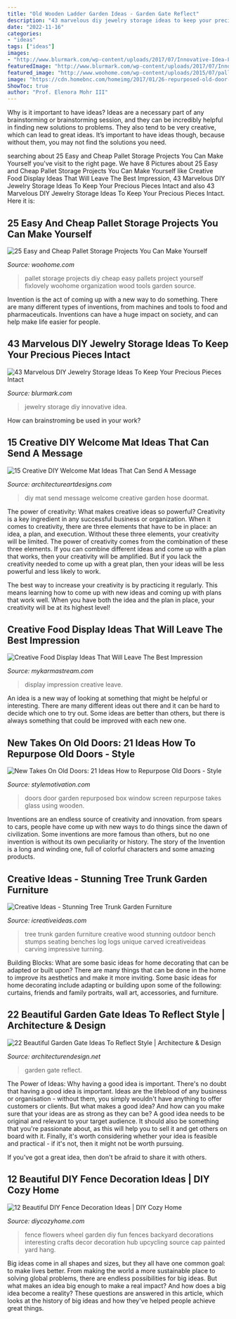 ```yaml
---
title: "Old Wooden Ladder Garden Ideas - Garden Gate Reflect"
description: "43 marvelous diy jewelry storage ideas to keep your precious pieces intact"
date: "2022-11-16"
categories:
- "ideas"
tags: ["ideas"]
images:
- "http://www.blurmark.com/wp-content/uploads/2017/07/Innovative-Idea-For-Jewelry-Storage.jpg"
featuredImage: "http://www.blurmark.com/wp-content/uploads/2017/07/Innovative-Idea-For-Jewelry-Storage.jpg"
featured_image: "http://www.woohome.com/wp-content/uploads/2015/07/pallet-storage-ideas-woohome-14.jpg"
image: "https://cdn.homebnc.com/homeimg/2017/01/26-repurposed-old-door-ideas-homebnc.jpg"
ShowToc: true
author: "Prof. Elenora Mohr III"
---
```



Why is it important to have ideas?
Ideas are a necessary part of any brainstorming or brainstorming session, and they can be incredibly helpful in finding new solutions to problems. They also tend to be very creative, which can lead to great ideas. It’s important to have ideas though, because without them, you may not find the solutions you need.

	

		
searching about 25 Easy and Cheap Pallet Storage Projects You Can Make Yourself you've visit to the right page. We have 8 Pictures about 25 Easy and Cheap Pallet Storage Projects You Can Make Yourself like Creative Food Display Ideas That Will Leave The Best Impression, 43 Marvelous DIY Jewelry Storage Ideas To Keep Your Precious Pieces Intact and also 43 Marvelous DIY Jewelry Storage Ideas To Keep Your Precious Pieces Intact. Here it is:
		
    
## 25 Easy And Cheap Pallet Storage Projects You Can Make Yourself

<img loading=lazy src="http://www.woohome.com/wp-content/uploads/2015/07/pallet-storage-ideas-woohome-14.jpg" onerror="this.onerror=null;this.src='https://tse4.mm.bing.net/th?id=OIP.JQxzJP5e8pxr7iTfmOezwQHaNI&amp;pid=15.1';" alt="25 Easy and Cheap Pallet Storage Projects You Can Make Yourself">

_Source: woohome.com_

>pallet storage projects diy cheap easy pallets project yourself fixlovely woohome organization wood tools garden source. 

	

Invention is the act of coming up with a new way to do something. There are many different types of inventions, from machines and tools to food and pharmaceuticals. Inventions can have a huge impact on society, and can help make life easier for people.

    
## 43 Marvelous DIY Jewelry Storage Ideas To Keep Your Precious Pieces Intact

<img loading=lazy src="http://www.blurmark.com/wp-content/uploads/2017/07/Innovative-Idea-For-Jewelry-Storage.jpg" onerror="this.onerror=null;this.src='https://tse4.mm.bing.net/th?id=OIP.6bmzjqoyVZEXkw8AB49NWAHaLQ&amp;pid=15.1';" alt="43 Marvelous DIY Jewelry Storage Ideas To Keep Your Precious Pieces Intact">

_Source: blurmark.com_

>jewelry storage diy innovative idea. 

	

How can brainstroming be used in your work?
 

    
## 15 Creative DIY Welcome Mat Ideas That Can Send A Message

<img loading=lazy src="https://www.architectureartdesigns.com/wp-content/uploads/2017/07/15-Creative-DIY-Welcome-Mat-Ideas-That-Can-Send-A-Message-6.jpg" onerror="this.onerror=null;this.src='https://tse2.mm.bing.net/th?id=OIP.iCCqDLdXTb97pWwOO89lBAHaJ3&amp;pid=15.1';" alt="15 Creative DIY Welcome Mat Ideas That Can Send A Message">

_Source: architectureartdesigns.com_

>diy mat send message welcome creative garden hose doormat. 

	

The power of creativity: What makes creative ideas so powerful?
Creativity is a key ingredient in any successful business or organization. When it comes to creativity, there are three elements that have to be in place: an idea, a plan, and execution. Without these three elements, your creativity will be limited. 
The power of creativity comes from the combination of these three elements. If you can combine different ideas and come up with a plan that works, then your creativity will be amplified. But if you lack the creativity needed to come up with a great plan, then your ideas will be less powerful and less likely to work. 

The best way to increase your creativity is by practicing it regularly. This means learning how to come up with new ideas and coming up with plans that work well. When you have both the idea and the plan in place, your creativity will be at its highest level!

    
## Creative Food Display Ideas That Will Leave The Best Impression

<img loading=lazy src="https://mykarmastream.com/wp-content/uploads/2017/05/food-display-ideas-2.jpg" onerror="this.onerror=null;this.src='https://tse1.mm.bing.net/th?id=OIP.8QFnHSvSXG0MtoUlGvJC_gHaLG&amp;pid=15.1';" alt="Creative Food Display Ideas That Will Leave The Best Impression">

_Source: mykarmastream.com_

>display impression creative leave. 

	

An idea is a new way of looking at something that might be helpful or interesting. There are many different ideas out there and it can be hard to decide which one to try out. Some ideas are better than others, but there is always something that could be improved with each new one.

    
## New Takes On Old Doors: 21 Ideas How To Repurpose Old Doors - Style

<img loading=lazy src="https://cdn.homebnc.com/homeimg/2017/01/26-repurposed-old-door-ideas-homebnc.jpg" onerror="this.onerror=null;this.src='https://tse1.mm.bing.net/th?id=OIP.LfPP4Fv7V5G-l8FzBVOc2gHaMX&amp;pid=15.1';" alt="New Takes On Old Doors: 21 Ideas How to Repurpose Old Doors - Style">

_Source: stylemotivation.com_

>doors door garden repurposed box window screen repurpose takes glass using wooden. 

	

Inventions are an endless source of creativity and innovation. from spears to cars, people have come up with new ways to do things since the dawn of civilization. Some inventions are more famous than others, but no one invention is without its own peculiarity or history. The story of the Invention is a long and winding one, full of colorful characters and some amazing products.

    
## Creative Ideas - Stunning Tree Trunk Garden Furniture

<img loading=lazy src="http://www.icreativeideas.com/wp-content/uploads/2014/10/Creative-Ideas-Stunning-Tree-Trunk-Garden-Furniture-6.jpg" onerror="this.onerror=null;this.src='https://tse2.mm.bing.net/th?id=OIP.Ny_9jrDU_qWFw5bsf-3rMQHaFj&amp;pid=15.1';" alt="Creative Ideas - Stunning Tree Trunk Garden Furniture">

_Source: icreativeideas.com_

>tree trunk garden furniture creative wood stunning outdoor bench stumps seating benches log logs unique carved icreativeideas carving impressive turning. 

	

Building Blocks: What are some basic ideas for home decorating that can be adapted or built upon?
There are many things that can be done in the home to improve its aesthetics and make it more inviting. Some basic ideas for home decorating include adapting or building upon some of the following: curtains, friends and family portraits, wall art, accessories, and furniture.

    
## 22 Beautiful Garden Gate Ideas To Reflect Style | Architecture &amp; Design

<img loading=lazy src="https://cdn.architecturendesign.net/wp-content/uploads/2014/08/garden-gate-4.jpg" onerror="this.onerror=null;this.src='https://tse3.mm.bing.net/th?id=OIP.v8dIWN7tgf6sMQfllyHVpAHaKw&amp;pid=15.1';" alt="22 Beautiful Garden Gate Ideas To Reflect Style | Architecture &amp; Design">

_Source: architecturendesign.net_

>garden gate reflect. 

	

The Power of Ideas: Why having a good idea is important.
There's no doubt that having a good idea is important. Ideas are the lifeblood of any business or organisation - without them, you simply wouldn't have anything to offer customers or clients. But what makes a good idea? And how can you make sure that your ideas are as strong as they can be?
A good idea needs to be original and relevant to your target audience. It should also be something that you're passionate about, as this will help you to sell it and get others on board with it. Finally, it's worth considering whether your idea is feasible and practical - if it's not, then it might not be worth pursuing.

If you've got a great idea, then don't be afraid to share it with others.

    
## 12 Beautiful DIY Fence Decoration Ideas | DIY Cozy Home

<img loading=lazy src="http://diycozyhome.com/wp-content/uploads/2016/06/wheel-flowers.jpg" onerror="this.onerror=null;this.src='https://tse2.mm.bing.net/th?id=OIP.HaZ6g6-5nJ6DOTIN4axxuQHaJ3&amp;pid=15.1';" alt="12 Beautiful DIY Fence Decoration Ideas | DIY Cozy Home">

_Source: diycozyhome.com_

>fence flowers wheel garden diy fun fences backyard decorations interesting crafts decor decoration hub upcycling source cap painted yard hang. 

	

Big ideas come in all shapes and sizes, but they all have one common goal: to make lives better. From making the world a more sustainable place to solving global problems, there are endless possibilities for big ideas. But what makes an idea big enough to make a real impact? And how does a big idea become a reality? These questions are answered in this article, which looks at the history of big ideas and how they've helped people achieve great things.

